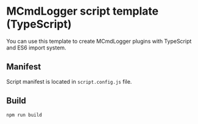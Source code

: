 # MCmdLogger script template (TypeScript)

You can use this template to create MCmdLogger plugins with TypeScript and ES6 import system.

## Manifest

Script manifest is located in `script.config.js` file.

## Build

```bash
npm run build
```